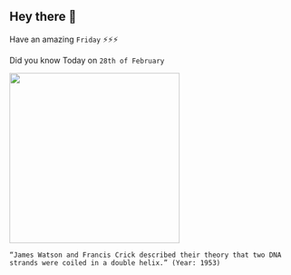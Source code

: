 ## Hey there 👋
Have an amazing `Friday` ⚡⚡⚡

Did you know Today on `28th of February`
 
 [<img src="https://mariaalbatok.files.wordpress.com/2014/10/watson-crick-dna-model.jpg" width="300" />](https://www.bbc.co.uk/bitesize/articles/z4pd382#:~:text=Crick%20and%20Watson's%20feat%20was,All%20human%20cells%20contain%20DNA.) 
 ```
“James Watson and Francis Crick described their theory that two DNA strands were coiled in a double helix.” (Year: 1953)
```
